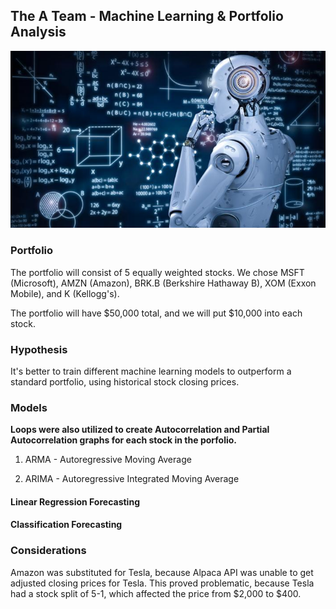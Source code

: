 ## The A Team - Machine Learning & Portfolio Analysis

![Robot Photo](RoboThinker.png)

### Portfolio

 The portfolio will consist of 5 equally weighted stocks. We chose MSFT (Microsoft), AMZN (Amazon),
 BRK.B (Berkshire Hathaway B), XOM (Exxon Mobile), and K (Kellogg's).

 The portfolio will have $50,000 total, and we will put $10,000 into each stock.

### Hypothesis

 It's better to train different machine learning models to outperform a standard portfolio, using historical stock closing prices.

### Models

 **Loops were also utilized to create Autocorrelation and Partial Autocorrelation graphs for each stock in the porfolio.**

 1) ARMA - Autoregressive Moving Average

 2) ARIMA - Autoregressive Integrated Moving Average 
 
#### Linear Regression Forecasting

#### Classification Forecasting

### Considerations

Amazon was substituted for Tesla, because Alpaca API was unable to get adjusted closing prices for Tesla. This proved problematic, because Tesla had a stock split of 5-1, which affected the price from $2,000 to $400.
